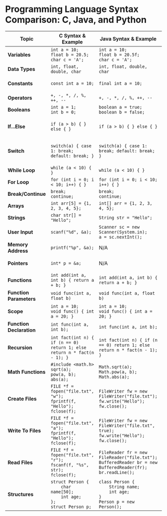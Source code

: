 
# Programming Language Syntax Comparison: C, Java, and Python

| Topic                 | C Syntax & Example                                                                                          | Java Syntax & Example                                                                                     | Python Syntax & Example                                                                                  |
|-----------------------|------------------------------------------------------------------------------------------------------------|----------------------------------------------------------------------------------------------------------|----------------------------------------------------------------------------------------------------------|
| **Variables**         | `int a = 10;`<br>`float b = 20.5;`<br>`char c = 'A';`                                                       | `int a = 10;`<br>`float b = 20.5f;`<br>`char c = 'A';`                                                   | `a = 10`<br>`b = 20.5`<br>`c = 'A'`                                                                       |
| **Data Types**        | `int, float, double, char`                                                                                  | `int, float, double, char`                                                                               | `int, float, str, bool`                                                                                   |
| **Constants**         | `const int a = 10;`                                                                                        | `final int a = 10;`                                                                                      | `a = 10`<br>`import constant`<br>`CONSTANT_NAME = 10`                                                     |
| **Operators**         | `+, -, *, /, %, ++, --`                                                                                    | `+, -, *, /, %, ++, --`                                                                                  | `+, -, *, /, %, //, **`                                                                                   |
| **Booleans**          | `int a = 1;`<br>`int b = 0;`                                                                               | `boolean a = true;`<br>`boolean b = false;`                                                              | `a = True`<br>`b = False`                                                                                |
| **If...Else**         | `if (a > b) { } else { }`                                                                                   | `if (a > b) { } else { }`                                                                                | `if a > b:`<br>`    pass`<br>`else:`<br>`    pass`                                                        |
| **Switch**            | `switch(a) { case 1: break; default: break; }`                                                             | `switch(a) { case 1: break; default: break; }`                                                           | `match a:`<br>`    case 1:`<br>`        pass`<br>`    case _:`<br>`        pass`                         |
| **While Loop**        | `while (a < 10) { }`                                                                                       | `while (a < 10) { }`                                                                                     | `while a < 10:`<br>`    pass`                                                                            |
| **For Loop**          | `for (int i = 0; i < 10; i++) { }`                                                                         | `for (int i = 0; i < 10; i++) { }`                                                                       | `for i in range(10):`<br>`    pass`                                                                       |
| **Break/Continue**    | `break;`<br>`continue;`                                                                                    | `break;`<br>`continue;`                                                                                  | `break`<br>`continue`                                                                                    |
| **Arrays**            | `int arr[5] = {1, 2, 3, 4, 5};`                                                                            | `int[] arr = {1, 2, 3, 4, 5};`                                                                           | `arr = [1, 2, 3, 4, 5]`                                                                                  |
| **Strings**           | `char str[] = "Hello";`                                                                                    | `String str = "Hello";`                                                                                  | `str = "Hello"`                                                                                           |
| **User Input**        | `scanf("%d", &a);`                                                                                         | `Scanner sc = new Scanner(System.in);`<br>`a = sc.nextInt();`                                            | `a = input()`                                                                                            |
| **Memory Address**    | `printf("%p", &a);`                                                                                        | N/A                                                                                                      | `print(id(a))`                                                                                           |
| **Pointers**          | `int* p = &a;`                                                                                             | N/A                                                                                                      | `import ctypes`<br>`p = ctypes.pointer(ctypes.c_int(a))`                                                 |
| **Functions**         | `int add(int a, int b) { return a + b; }`                                                                  | `int add(int a, int b) { return a + b; }`                                                                | `def add(a, b):`<br>`    return a + b`                                                                    |
| **Function Parameters** | `void func(int a, float b)`                                                                              | `void func(int a, float b)`                                                                              | `def func(a, b):`                                                                                         |
| **Scope**             | `int a = 10;`<br>`void func() { int a = 20; }`                                                             | `int a = 10;`<br>`void func() { int a = 20; }`                                                           | `a = 10`<br>`def func():`<br>`    a = 20`                                                                 |
| **Function Declaration** | `int func(int a, int b);`                                                                               | `int func(int a, int b);`                                                                                | `def func(a, b):`<br>`    pass`                                                                           |
| **Recursion**         | `int fact(int n) { if (n == 0) return 1; else return n * fact(n - 1); }`                                   | `int fact(int n) { if (n == 0) return 1; else return n * fact(n - 1); }`                                 | `def fact(n):`<br>`    if n == 0:`<br>`        return 1`<br>`    else:`<br>`        return n * fact(n - 1)` |
| **Math Functions**    | `#include <math.h>`<br>`sqrt(a);`<br>`pow(a, b);`<br>`abs(a);`                                             | `Math.sqrt(a);`<br>`Math.pow(a, b);`<br>`Math.abs(a);`                                                   | `import math`<br>`math.sqrt(a)`<br>`math.pow(a, b)`<br>`abs(a)`                                           |
| **Create Files**      | `FILE *f = fopen("file.txt", "w");`<br>`fprintf(f, "Hello");`<br>`fclose(f);`                              | `FileWriter fw = new FileWriter("file.txt");`<br>`fw.write("Hello");`<br>`fw.close();`                   | `with open("file.txt", "w") as f:`<br>`    f.write("Hello")`                                              |
| **Write To Files**    | `FILE *f = fopen("file.txt", "a");`<br>`fprintf(f, "Hello");`<br>`fclose(f);`                              | `FileWriter fw = new FileWriter("file.txt", true);`<br>`fw.write("Hello");`<br>`fw.close();`             | `with open("file.txt", "a") as f:`<br>`    f.write("Hello")`                                              |
| **Read Files**        | `FILE *f = fopen("file.txt", "r");`<br>`fscanf(f, "%s", str);`<br>`fclose(f);`                             | `FileReader fr = new FileReader("file.txt");`<br>`BufferedReader br = new BufferedReader(fr);`<br>`br.readLine();` | `with open("file.txt", "r") as f:`<br>`    content = f.read()`                                            |
| **Structures**        | `struct Person {`<br>`    char name[50];`<br>`    int age;`<br>`};`<br>`struct Person p;`                  | `class Person {`<br>`    String name;`<br>`    int age;`<br>`}`<br>`Person p = new Person();`           | `class Person:`<br>`    def __init__(self, name, age):`<br>`        self.name = name`<br>`        self.age = age`<br>`p = Person("Name", 30)` |

